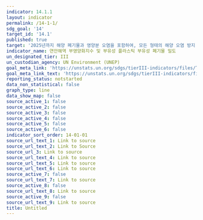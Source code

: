 ```yaml
---
indicator: 14.1.1
layout: indicator
permalink: /14-1-1/
sdg_goal: '14'
target_id: '14.1'
published: true
target: '2025년까지 해양 폐기물과 영양분 오염을 포함하여, 모든 형태의 해양 오염 방지 및 감소'
indicator_name: 연안해역 부영양화지수 및 부유성 플라스틱 부유성 폐기물 밀도
un_designated_tier: III
un_custodian_agency: UN Environment (UNEP)
goal_meta_link: 'https://unstats.un.org/sdgs/tierIII-indicators/files/Tier3-14-01-01.pdf'
goal_meta_link_text: 'https://unstats.un.org/sdgs/tierIII-indicators/files/Tier3-14-01-01.pdf'
reporting_status: notstarted
data_non_statistical: false
graph_type: line
data_show_map: false
source_active_1: false
source_active_2: false
source_active_3: false
source_active_4: false
source_active_5: false
source_active_6: false
indicator_sort_order: 14-01-01
source_url_text_1: Link to source
source_url_text_2: Link to Source
source_url_3: Link to source
source_url_text_4: Link to source
source_url_text_5: Link to source
source_url_text_6: Link to source
source_active_7: false
source_url_text_7: Link to source
source_active_8: false
source_url_text_8: Link to source
source_active_9: false
source_url_text_9: Link to source
title: Untitled
---
```

